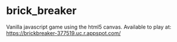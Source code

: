 # brick_breaker

Vanilla javascript game using the html5 canvas. 
Available to play at: https://brickbreaker-377519.uc.r.appspot.com/
